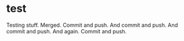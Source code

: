 test
====

Testing stuff. Merged. Commit and push. And commit and push. And commit and push. And again.
Commit and push.